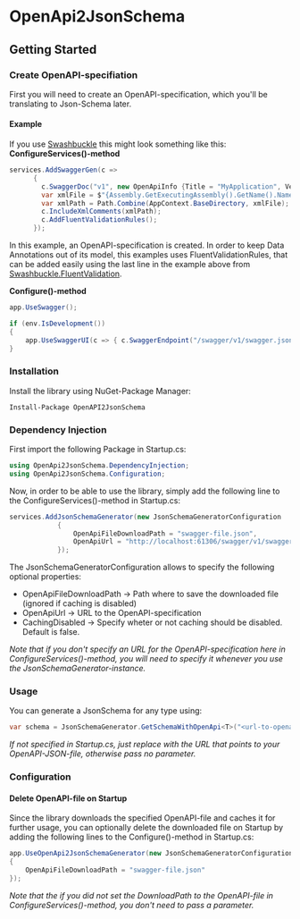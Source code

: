 # OpenApi2JsonSchema
## Getting Started
### Create OpenAPI-specifiation
First you will need to create an OpenAPI-specification, which you'll be translating to Json-Schema later.
#### Example
If you use [Swashbuckle](https://www.nuget.org/packages/Swashbuckle.AspNetCore.Swagger/) this might look something like this:
**ConfigureServices()-method**
```csharp
services.AddSwaggerGen(c =>
      {
        c.SwaggerDoc("v1", new OpenApiInfo {Title = "MyApplication", Version = "v1"});
        var xmlFile = $"{Assembly.GetExecutingAssembly().GetName().Name}.xml";
        var xmlPath = Path.Combine(AppContext.BaseDirectory, xmlFile);
        c.IncludeXmlComments(xmlPath);
        c.AddFluentValidationRules();
      });
```
In this example, an OpenAPI-specification is created. In order to keep Data Annotations out of its model, this examples uses FluentValidationRules, that can be added easily using the last line in the example above from [Swashbuckle.FluentValidation](https://www.nuget.org/packages/MicroElements.Swashbuckle.FluentValidation/).

**Configure()-method**
```csharp
app.UseSwagger();

if (env.IsDevelopment())
{
    app.UseSwaggerUI(c => { c.SwaggerEndpoint("/swagger/v1/swagger.json", "MyApplication v1"); });
}
```

### Installation
Install the library using NuGet-Package Manager:
```
Install-Package OpenAPI2JsonSchema
```

### Dependency Injection
First import the following Package in Startup.cs:
```csharp
using OpenApi2JsonSchema.DependencyInjection;
using OpenApi2JsonSchema.Configuration;
```

Now, in order to be able to use the library, simply add the following line to the ConfigureServices()-method in Startup.cs:
```csharp
services.AddJsonSchemaGenerator(new JsonSchemaGeneratorConfiguration
            {
                OpenApiFileDownloadPath = "swagger-file.json",
                OpenApiUrl = "http://localhost:61306/swagger/v1/swagger.json"
            });
```
The JsonSchemaGeneratorConfiguration allows to specify the following optional properties:
- OpenApiFileDownloadPath -> Path where to save the downloaded file (ignored if caching is disabled)
- OpenApiUrl -> URL to the OpenAPI-specification
- CachingDisabled -> Specify wheter or not caching should be disabled. Default is false.

_Note that if you don't specify an URL for the OpenAPI-specification here in ConfigureServices()-method, you will need to 
specify it whenever you use the JsonSchemaGenerator-instance._


### Usage
You can generate a JsonSchema for any type using:
```csharp
var schema = JsonSchemaGenerator.GetSchemaWithOpenApi<T>("<url-to-openapi-file>");
```
_If not specified in Startup.cs, just replace <url-to-openapi-file> with the URL that points to your OpenAPI-JSON-file, otherwise pass 
no parameter._

### Configuration
#### Delete OpenAPI-file on Startup
Since the library downloads the specified OpenAPI-file and caches it for further usage, you can optionally delete the downloaded file 
on Startup by adding the following lines to the Configure()-method in Startup.cs:
```csharp
app.UseOpenApi2JsonSchemaGenerator(new JsonSchemaGeneratorConfiguration
{
    OpenApiFileDownloadPath = "swagger-file.json"
});
```
_Note that the if you did not set the DownloadPath to the OpenAPI-file in ConfigureServices()-method, you don't need to pass a parameter._
